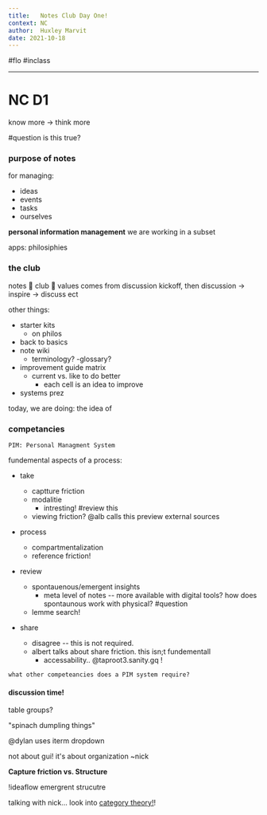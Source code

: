 ```yaml
---
title:   Notes Club Day One!
context: NC
author:  Huxley Marvit
date: 2021-10-18
---
```


#flo  #inclass 

***

# NC D1

know more -> think more

#question is this true?

### purpose of notes

for managing:
- ideas
- events
- tasks 
- ourselves



**personal information management**
we are working in  a subset

apps: philosiphies


### the club

notes :clap: club :clap:
values comes from discussion
kickoff, then discussion -> inspire -> discuss ect

other things:
- starter kits
	- on philos
- back to basics
- note wiki
	- terminology?
	-glossary?
- improvement guide matrix
	- current vs. like to do better
		- each cell is an idea to improve
- systems prez

today, we are doing: the idea of 
### competancies
```ad-def
PIM: Personal Managment System
```

fundemental aspects of a process:
- take 
	- captture friction
	- modalitie
		- intresting! #review this
	- viewing friction? @alb calls this preview external sources
- process 
	- compartmentalization
	- reference friction!
- review 
	- spontauenous/emergent insights 
		- meta level of notes -- more available with digital tools? how does spontaunous work with physical? #question
	- lemme search!
	
- share
	- disagree -- this is not required.
	- albert talks about share friction. this isn;t fundementall
		- accessability.. @taproot3.sanity.gq !


```ad-question
what other competeancies does a PIM system require?
```

#### discussion time!

table groups?

"spinach dumpling things"

@dylan uses iterm dropdown

not about gui! it's about organization ~nick

**Capture friction vs. Structure**

!ideaflow emergrent strucutre


talking with nick... look into [category theory!](https://ncatlab.org/nlab/show/category+theory)!





